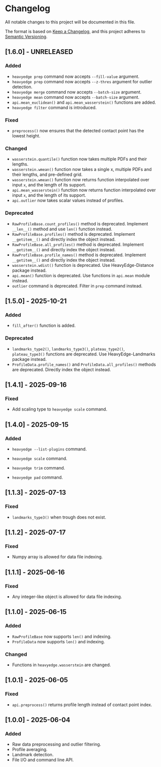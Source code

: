# Changelog

All notable changes to this project will be documented in this file.

The format is based on [Keep a Changelog](https://keepachangelog.com/en/1.1.0/),
and this project adheres to [Semantic Versioning](https://semver.org/spec/v2.0.0.html).

## [1.6.0] - UNRELEASED

### Added

- `heavyedge prep` command now accepts `--fill-value` argument.
- `heavyedge prep` command now accepts `--z-thres` argument for outlier detection.
- `heavyedge merge` command now accepts `--batch-size` argument.
- `heavyedge mean` command now accepts `--batch-size` argument.
- `api.mean_euclidean()` and `api.mean_wasserstein()` functions are added.
- `heavyedge filter` command is introduced.

### Fixed

- `preprocess()` now ensures that the detected contact point has the lowest height.

### Changed

- `wasserstein.quantile()` function now takes multiple PDFs and their lengths.
- `wasserstein.wmean()` function now takes a single x, multiple PDFs and their lengths, and pre-defined grid.
- `wasserstein.wmean()` function now returns function interpolated over input `x`, and the length of its support.
- `api.mean_wasserstein()` function now returns function interpolated over input `x`, and the length of its support.
- `api.outlier` now takes scalar values instead of profiles.

### Deprecated

- `RawProfileBase.count_profiles()` method is deprecated. Implement `__len__()` method and use `len()` function instead.
- `RawProfileBase.profiles()` method is deprecated. Implement `__getitem__()` and directly index the object instead.
- `RawProfileBase.all_profiles()` method is deprecated. Implement `__getitem__()` and directly index the object instead.
- `RawProfileBase.profile_names()` method is deprecated. Implement `__getitem__()` and directly index the object instead.
- `wasserstein.wdist()` function is deprecated. Use HeavyEdge-Distance package instead.
- `api.mean()` function is deprecated. Use functions in `api.mean` module instead.
- `outlier` command is deprecated. Filter in `prep` command instead.

## [1.5.0] - 2025-10-21

### Added

- `fill_after()` function is added.

### Deprecated

- `landmarks_type2()`, `landmarks_type3()`, `plateau_type2()`, `plateau_type3()` functions are deprecated. Use HeavyEdge-Landmarks package instead.
- `ProfileData.profile_names()` and `ProfileData.all_profiles()` methods are deprecated. Directly index the object instead.

## [1.4.1] - 2025-09-16

### Fixed

- Add scaling type to `heavyedge scale` command.

## [1.4.0] - 2025-09-15

### Added

- `heavyedge --list-plugins` command.

- `heavyedge scale` command.
- `heavyedge trim` command.
- `heavyedge pad` command.

## [1.1.3] - 2025-07-13

### Fixed

- `landmarks_type3()` when trough does not exist.

## [1.1.2] - 2025-07-17

### Fixed

- Numpy array is allowed for data file indexing.

## [1.1.1] - 2025-06-16

### Fixed

- Any integer-like object is allowed for data file indexing.

## [1.1.0] - 2025-06-15

### Added

- `RawProfileBase` now supports `len()` and indexing.
- `ProfileData` now supports `len()` and indexing.

### Changed

- Functions in `heavyedge.wasserstein` are changed.

## [1.0.1] - 2025-06-05

### Fixed

- `api.preprocess()` returns profile length instead of contact point index.

## [1.0.0] - 2025-06-04

### Added

- Raw data preprocessing and outlier filtering.
- Profile averaging.
- Landmark detection.
- File I/O and command line API.
